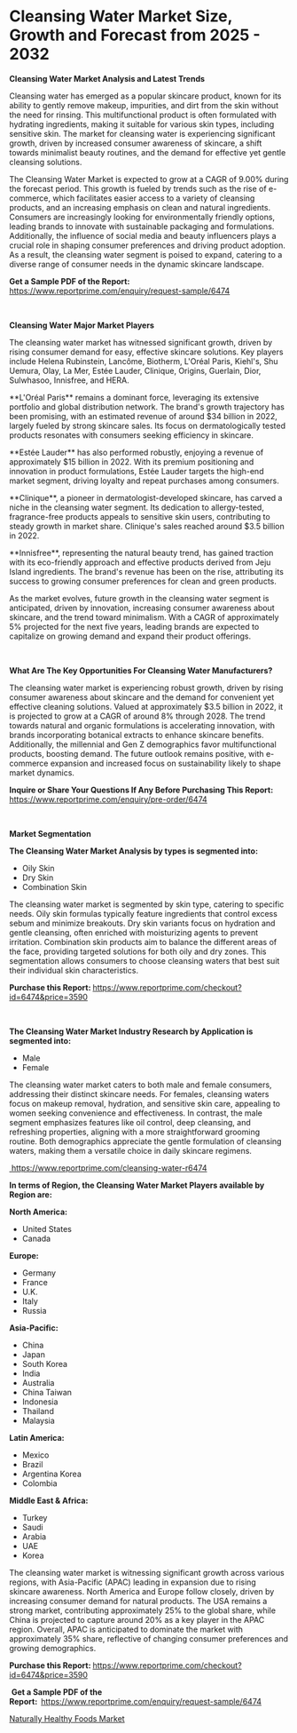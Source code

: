 <p><h1>Cleansing Water Market Size, Growth and Forecast from 2025 - 2032</h1></p><p><strong>Cleansing Water Market Analysis and Latest Trends</strong></p>
<p><p>Cleansing water has emerged as a popular skincare product, known for its ability to gently remove makeup, impurities, and dirt from the skin without the need for rinsing. This multifunctional product is often formulated with hydrating ingredients, making it suitable for various skin types, including sensitive skin. The market for cleansing water is experiencing significant growth, driven by increased consumer awareness of skincare, a shift towards minimalist beauty routines, and the demand for effective yet gentle cleansing solutions.</p><p>The Cleansing Water Market is expected to grow at a CAGR of 9.00% during the forecast period. This growth is fueled by trends such as the rise of e-commerce, which facilitates easier access to a variety of cleansing products, and an increasing emphasis on clean and natural ingredients. Consumers are increasingly looking for environmentally friendly options, leading brands to innovate with sustainable packaging and formulations. Additionally, the influence of social media and beauty influencers plays a crucial role in shaping consumer preferences and driving product adoption. As a result, the cleansing water segment is poised to expand, catering to a diverse range of consumer needs in the dynamic skincare landscape.</p></p>
<p><strong>Get a Sample PDF of the Report:&nbsp;</strong> <a href="https://www.reportprime.com/enquiry/request-sample/6474?utm_campaign=2468&utm_medium=2&utm_source=Github&utm_content=ia&utm_term=19032025&utm_id=cleansing-water">https://www.reportprime.com/enquiry/request-sample/6474</a></p>
<p>&nbsp;</p>
<p><strong>Cleansing Water Major Market Players</strong></p>
<p><p>The cleansing water market has witnessed significant growth, driven by rising consumer demand for easy, effective skincare solutions. Key players include Helena Rubinstein, Lancôme, Biotherm, L'Oréal Paris, Kiehl's, Shu Uemura, Olay, La Mer, Estée Lauder, Clinique, Origins, Guerlain, Dior, Sulwhasoo, Innisfree, and HERA.</p><p>**L'Oréal Paris** remains a dominant force, leveraging its extensive portfolio and global distribution network. The brand's growth trajectory has been promising, with an estimated revenue of around $34 billion in 2022, largely fueled by strong skincare sales. Its focus on dermatologically tested products resonates with consumers seeking efficiency in skincare.</p><p>**Estée Lauder** has also performed robustly, enjoying a revenue of approximately $15 billion in 2022. With its premium positioning and innovation in product formulations, Estée Lauder targets the high-end market segment, driving loyalty and repeat purchases among consumers.</p><p>**Clinique**, a pioneer in dermatologist-developed skincare, has carved a niche in the cleansing water segment. Its dedication to allergy-tested, fragrance-free products appeals to sensitive skin users, contributing to steady growth in market share. Clinique's sales reached around $3.5 billion in 2022.</p><p>**Innisfree**, representing the natural beauty trend, has gained traction with its eco-friendly approach and effective products derived from Jeju Island ingredients. The brand's revenue has been on the rise, attributing its success to growing consumer preferences for clean and green products.</p><p>As the market evolves, future growth in the cleansing water segment is anticipated, driven by innovation, increasing consumer awareness about skincare, and the trend toward minimalism. With a CAGR of approximately 5% projected for the next five years, leading brands are expected to capitalize on growing demand and expand their product offerings.</p></p>
<p>&nbsp;</p>
<p><strong>What Are The Key Opportunities For Cleansing Water Manufacturers?</strong></p>
<p><p>The cleansing water market is experiencing robust growth, driven by rising consumer awareness about skincare and the demand for convenient yet effective cleaning solutions. Valued at approximately $3.5 billion in 2022, it is projected to grow at a CAGR of around 8% through 2028. The trend towards natural and organic formulations is accelerating innovation, with brands incorporating botanical extracts to enhance skincare benefits. Additionally, the millennial and Gen Z demographics favor multifunctional products, boosting demand. The future outlook remains positive, with e-commerce expansion and increased focus on sustainability likely to shape market dynamics.</p></p>
<p><strong>Inquire or Share Your Questions If Any Before Purchasing This Report:</strong> <a href="https://www.reportprime.com/enquiry/pre-order/6474?utm_campaign=2468&utm_medium=2&utm_source=Github&utm_content=ia&utm_term=19032025&utm_id=cleansing-water">https://www.reportprime.com/enquiry/pre-order/6474</a></p>
<p>&nbsp;</p>
<p><strong>Market Segmentation</strong></p>
<p><strong>The Cleansing Water Market Analysis by types is segmented into:</strong></p>
<p><ul><li>Oily Skin</li><li>Dry Skin</li><li>Combination Skin</li></ul></p>
<p><p>The cleansing water market is segmented by skin type, catering to specific needs. Oily skin formulas typically feature ingredients that control excess sebum and minimize breakouts. Dry skin variants focus on hydration and gentle cleansing, often enriched with moisturizing agents to prevent irritation. Combination skin products aim to balance the different areas of the face, providing targeted solutions for both oily and dry zones. This segmentation allows consumers to choose cleansing waters that best suit their individual skin characteristics.</p></p>
<p><strong>Purchase this Report:&nbsp;</strong><a href="https://www.reportprime.com/checkout?id=6474&price=3590&utm_campaign=2468&utm_medium=2&utm_source=Github&utm_content=ia&utm_term=19032025&utm_id=cleansing-water">https://www.reportprime.com/checkout?id=6474&price=3590</a></p>
<p>&nbsp;</p>
<p><strong>The Cleansing Water Market Industry Research by Application is segmented into:</strong></p>
<p><ul><li>Male</li><li>Female</li></ul></p>
<p><p>The cleansing water market caters to both male and female consumers, addressing their distinct skincare needs. For females, cleansing waters focus on makeup removal, hydration, and sensitive skin care, appealing to women seeking convenience and effectiveness. In contrast, the male segment emphasizes features like oil control, deep cleansing, and refreshing properties, aligning with a more straightforward grooming routine. Both demographics appreciate the gentle formulation of cleansing waters, making them a versatile choice in daily skincare regimens.</p></p>
<p><a href="https://www.reportprime.com/cleansing-water-r6474?utm_campaign=2468&utm_medium=2&utm_source=Github&utm_content=ia&utm_term=19032025&utm_id=cleansing-water">&nbsp;https://www.reportprime.com/cleansing-water-r6474</a></p>
<p><strong>In terms of Region, the Cleansing Water Market Players available by Region are:</strong></p>
<p>
    <p> <strong> North America: </strong>
        <ul>
            <li>United States</li>
            <li>Canada</li>
        </ul>
        </p> 
    <p> <strong> Europe: </strong>
        <ul>
            <li>Germany</li>
            <li>France</li>
            <li>U.K.</li>
            <li>Italy</li>
            <li>Russia</li>
        </ul>
        </p> 
    <p> <strong> Asia-Pacific: </strong>
        <ul>
            <li>China</li>
            <li>Japan</li>
            <li>South Korea</li>
            <li>India</li>
            <li>Australia</li>
            <li>China Taiwan</li>
            <li>Indonesia</li>
            <li>Thailand</li>
            <li>Malaysia</li>
        </ul>
        </p> 
    <p> <strong> Latin America: </strong>
        <ul>
            <li>Mexico</li>
            <li>Brazil</li>
            <li>Argentina Korea</li>
            <li>Colombia</li>
        </ul>
        </p> 
    <p> <strong> Middle East & Africa: </strong>
        <ul>
            <li>Turkey</li>
            <li>Saudi</li>
            <li>Arabia</li>
            <li>UAE</li>
            <li>Korea</li>
        </ul>
    </p>
    </p>
<p><p>The cleansing water market is witnessing significant growth across various regions, with Asia-Pacific (APAC) leading in expansion due to rising skincare awareness. North America and Europe follow closely, driven by increasing consumer demand for natural products. The USA remains a strong market, contributing approximately 25% to the global share, while China is projected to capture around 20% as a key player in the APAC region. Overall, APAC is anticipated to dominate the market with approximately 35% share, reflective of changing consumer preferences and growing demographics.</p></p>
<p><strong>Purchase this Report: </strong><a href="https://www.reportprime.com/checkout?id=6474&price=3590&utm_campaign=2468&utm_medium=2&utm_source=Github&utm_content=ia&utm_term=19032025&utm_id=cleansing-water">https://www.reportprime.com/checkout?id=6474&price=3590</a></p>
<p>&nbsp;<strong>Get a Sample PDF of the Report:&nbsp;&nbsp;</strong><a href="https://www.reportprime.com/enquiry/request-sample/6474?utm_campaign=2468&utm_medium=2&utm_source=Github&utm_content=ia&utm_term=19032025&utm_id=cleansing-water">https://www.reportprime.com/enquiry/request-sample/6474</a></p>
<p><strong></strong></p>
<p><p><a href="https://github.com/romeoacuffap/Market-Research-Report-List-1/blob/main/naturally-healthy-foods-market.md?utm_campaign=2468&utm_medium=2&utm_source=Github&utm_content=ia&utm_term=19032025&utm_id=cleansing-water">Naturally Healthy Foods Market</a></p></p>